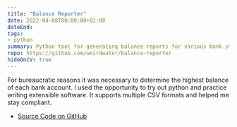 ```yaml
---
title: "Balance Reporter"
date: 2022-04-08T00:00:00+01:00
dateEnd: 
tags:
- python
summary: Python tool for generating balance reports for various bank statement formats.
repo: https://github.com/weirdwater/balance-reporter
hideOnCV: true
---
```


For bureaucratic reasons it was necessary to determine the highest balance of each bank account. I used the opportunity to try out python and practice writing extensible software. It supports multiple CSV formats and helped me stay compliant.

- [Source Code on GitHub](https://github.com/weirdwater/balance-reporter)

